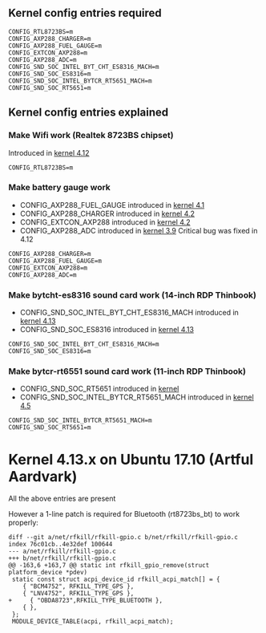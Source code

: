 ## Kernel config entries required
```
CONFIG_RTL8723BS=m
CONFIG_AXP288_CHARGER=m
CONFIG_AXP288_FUEL_GAUGE=m
CONFIG_EXTCON_AXP288=m
CONFIG_AXP288_ADC=m
CONFIG_SND_SOC_INTEL_BYT_CHT_ES8316_MACH=m
CONFIG_SND_SOC_ES8316=m
CONFIG_SND_SOC_INTEL_BYTCR_RT5651_MACH=m
CONFIG_SND_SOC_RT5651=m
```
## Kernel config entries explained
### Make Wifi work (Realtek 8723BS chipset)
Introduced in [kernel 4.12](https://cateee.net/lkddb/web-lkddb/RTL8723BS.html)
```
CONFIG_RTL8723BS=m
```
### Make battery gauge work
- CONFIG_AXP288_FUEL_GAUGE introduced in [kernel 4.1](https://cateee.net/lkddb/web-lkddb/AXP288_FUEL_GAUGE.html)
- CONFIG_AXP288_CHARGER introduced in [kernel 4.2](https://cateee.net/lkddb/web-lkddb/AXP288_CHARGER.html)
- CONFIG_EXTCON_AXP288 introduced in [kernel 4.2](https://cateee.net/lkddb/web-lkddb/EXTCON_AXP288.html)
- CONFIG_AXP288_ADC introduced in [kernel 3.9](https://cateee.net/lkddb/web-lkddb/AXP288_ADC.html)
Critical bug was fixed in 4.12
```
CONFIG_AXP288_CHARGER=m
CONFIG_AXP288_FUEL_GAUGE=m
CONFIG_EXTCON_AXP288=m
CONFIG_AXP288_ADC=m
```
### Make bytcht-es8316 sound card work (14-inch RDP Thinbook)
- CONFIG_SND_SOC_INTEL_BYT_CHT_ES8316_MACH introduced in [kernel 4.13](https://cateee.net/lkddb/web-lkddb/SND_SOC_INTEL_BYT_CHT_ES8316_MACH.html)
- CONFIG_SND_SOC_ES8316 introduced in [kernel 4.13](https://cateee.net/lkddb/web-lkddb/SND_SOC_ES8316.html)
```
CONFIG_SND_SOC_INTEL_BYT_CHT_ES8316_MACH=m
CONFIG_SND_SOC_ES8316=m
```
### Make bytcr-rt6551 sound card work (11-inch RDP Thinbook)
- CONFIG_SND_SOC_RT5651 introduced in [kernel ](https://cateee.net/lkddb/web-lkddb/SND_SOC_RT5651.html)
- CONFIG_SND_SOC_INTEL_BYTCR_RT5651_MACH introduced in [kernel 4.5](https://cateee.net/lkddb/web-lkddb/SND_SOC_INTEL_BYTCR_RT5651_MACH.html)
```
CONFIG_SND_SOC_INTEL_BYTCR_RT5651_MACH=m
CONFIG_SND_SOC_RT5651=m
```
# Kernel 4.13.x on Ubuntu 17.10 (Artful Aardvark)
All the above entries are present

However a 1-line patch is required for Bluetooth (rt8723bs_bt) to work properly:
```
diff --git a/net/rfkill/rfkill-gpio.c b/net/rfkill/rfkill-gpio.c
index 76c01cb..4e32def 100644
--- a/net/rfkill/rfkill-gpio.c
+++ b/net/rfkill/rfkill-gpio.c
@@ -163,6 +163,7 @@ static int rfkill_gpio_remove(struct platform_device *pdev)
 static const struct acpi_device_id rfkill_acpi_match[] = {
 	{ "BCM4752", RFKILL_TYPE_GPS },
 	{ "LNV4752", RFKILL_TYPE_GPS },
+     { "OBDA8723",RFKILL_TYPE_BLUETOOTH },
 	{ },
 };
 MODULE_DEVICE_TABLE(acpi, rfkill_acpi_match);
```

